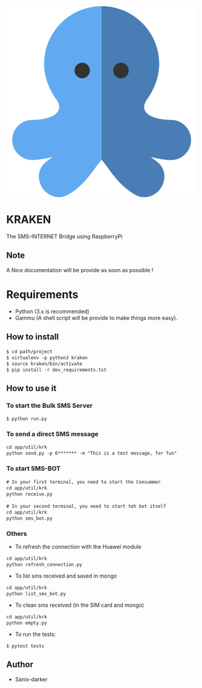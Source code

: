 <img src="./images/logo.png">

# KRAKEN

The SMS-INTERNET Bridge using RaspberryPi

## Note

A Nice documentation will be provide as soon as possible !

# Requirements

- Python (3.x is recommended)
- Gammu (A shell script will be provide to make things more easy).

## How to install

```
$ cd path/project
$ virtualenv -p python3 kraken
$ source kraken/bin/activate
$ pip install -r dev_requirements.txt
```

## How to use it 
### To start the Bulk SMS Server
```
$ python run.py
```

### To send a direct SMS message
```
cd app/util/krk
python send.py -p 6******* -m "This is a test message, for fun"
```

### To start SMS-BOT

```
# In your first terminal, you need to start the Consummer
cd app/util/krk
python receive.py

# In your second terminal, you need to start teh bot itself
cd app/util/krk
python sms_bot.py
```

### Others

- To refresh the connection with the Huawei module
```
cd app/util/krk
python refresh_connection.py
```

- To list sms received and saved in mongo
```
cd app/util/krk
python list_sms_bot.py
```

- To clean sms received (in the SIM card and mongo)
```
cd app/util/krk
python empty.py
```

- To run the tests:

```
$ pytest tests
```

## Author

- Sanix-darker